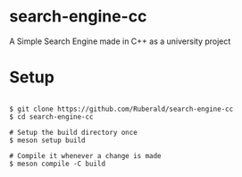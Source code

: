 # search-engine-cc
A Simple Search Engine made in C++ as a university project

# Setup
```shell

$ git clone https://github.com/Ruberald/search-engine-cc
$ cd search-engine-cc

# Setup the build directory once
$ meson setup build

# Compile it whenever a change is made
$ meson compile -C build

```
